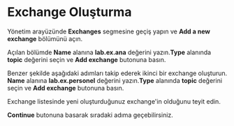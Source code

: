 # Exchange Oluşturma

Yönetim arayüzünde **Exchanges** segmesine geçiş yapın ve **Add a new exchange** bölümünü açın.

Açılan bölümde **Name** alanına **lab.ex.ana** değerini yazın.**Type** alanında **topic** değerini seçin ve **Add exchange** butonuna basın.

Benzer şekilde aşağıdaki adımları takip ederek ikinci bir exchange oluşturun.
**Name** alanına **lab.ex.personel** değerini yazın.**Type** alanında **topic** değerini seçin ve **Add exchange** butonuna basın.

Exchange listesinde yeni oluşturduğunuz exchange'in olduğunu teyit edin.

**Continue** butonuna basarak sıradaki adıma geçebilirsiniz.